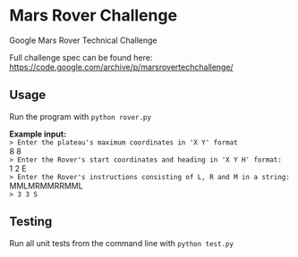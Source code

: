 # Mars Rover Challenge
Google Mars Rover Technical Challenge

Full challenge spec can be found here: https://code.google.com/archive/p/marsrovertechchallenge/
## Usage
Run the program with `python rover.py`  
  
**Example input:**  
`> Enter the plateau's maximum coordinates in 'X Y' format`  
8 8  
`> Enter the Rover's start coordinates and heading in 'X Y H' format:`  
1 2 E  
`> Enter the Rover's instructions consisting of L, R and M in a string:`  
MMLMRMMRRMML  
`> 3 3 S`  

## Testing
Run all unit tests from the command line with `python test.py`